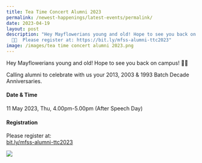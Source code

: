 ```yaml
---
title: Tea Time Concert Alumni 2023
permalink: /newest-happenings/latest-events/permalink/
date: 2023-04-19
layout: post
description: "Hey Mayflowerians young and old! Hope to see you back on campus
  👋🏻  Please register at: https://bit.ly/mfss-alumni-ttc2023"
image: /images/tea time concert alumni 2023.png
---
```

Hey Mayflowerians young and old! Hope to see you back on campus! 👋🏻

Calling alumni to celebrate with us your 2013, 2003 & 1993 Batch Decade Anniversaries.

#### Date & Time
11 May 2023, Thu, 4.00pm-5.00pm  (After Speech Day)

#### Registration
Please register at:  
[bit.ly/mfss-alumni-ttc2023](https://bit.ly/mfss-alumni-ttc2023)

[![](/images/tea%20time%20concert%20alumni%202023.png)](https://bit.ly/mfss-alumni-ttc2023)